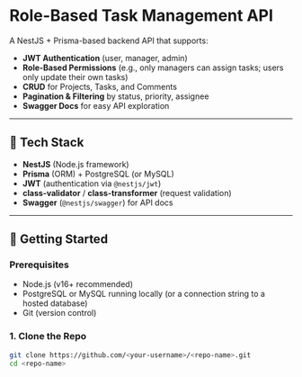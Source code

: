 # Role-Based Task Management API

A NestJS + Prisma-based backend API that supports:

- **JWT Authentication** (user, manager, admin)
- **Role-Based Permissions** (e.g., only managers can assign tasks; users only update their own tasks)
- **CRUD** for Projects, Tasks, and Comments
- **Pagination & Filtering** by status, priority, assignee
- **Swagger Docs** for easy API exploration

---

## 🧱 Tech Stack

- **NestJS** (Node.js framework)
- **Prisma** (ORM) + PostgreSQL (or MySQL)
- **JWT** (authentication via `@nestjs/jwt`)
- **class-validator** / **class-transformer** (request validation)
- **Swagger** (`@nestjs/swagger`) for API docs

---

## 🚀 Getting Started

### Prerequisites

- Node.js (v16+ recommended)
- PostgreSQL or MySQL running locally (or a connection string to a hosted database)
- Git (version control)

### 1. Clone the Repo

```bash
git clone https://github.com/<your-username>/<repo-name>.git
cd <repo-name>
```
